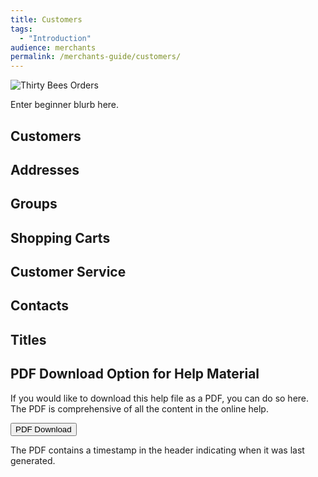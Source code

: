 ```yaml
---
title: Customers
tags:
  - "Introduction"
audience: merchants
permalink: /merchants-guide/customers/
---
```


![Thirty Bees Orders]({{baseurl}}/thirtybees/images/merchants-guide/customers.jpg  "Thirty Bees Orders")

Enter beginner blurb here.

## Customers

## Addresses

## Groups

## Shopping Carts

## Customer Service

## Contacts

## Titles

## PDF Download Option for Help Material

If you would like to download this help file as a PDF, you can do so here. The PDF is comprehensive of all the content in the online help.   

<a target="_blank" class="noCrossRef" href="{{base}}/thirtybees/pdf/thirtybees_merchant_guide.pdf"><button type="button" class="btn btn-default" aria-label="Left Align"><span class="glyphicon glyphicon-download-alt" aria-hidden="true"></span> PDF Download</button></a>

The PDF contains a timestamp in the header indicating when it was last generated.
